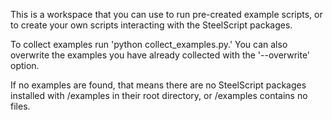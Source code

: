 
This is a workspace that you can use to run pre-created example scripts,
or to create your own scripts interacting with the SteelScript packages.

To collect examples run 'python collect_examples.py.' You can also overwrite
the examples you have already collected with the '--overwrite' option.

If no examples are found, that means there are no SteelScript packages
installed with /examples in their root directory, or /examples contains no
files.
